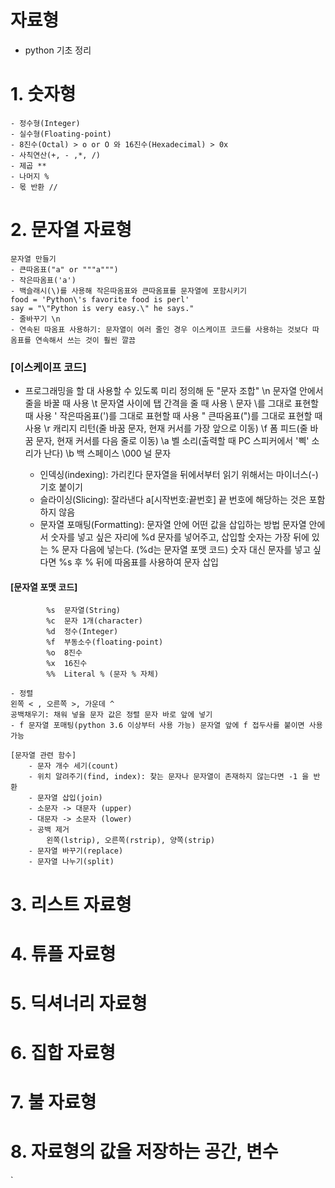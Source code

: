 자료형
===================
* python 기초 정리

# 1. 숫자형
    - 정수형(Integer)
    - 실수형(Floating-point)
    - 8진수(Octal) > o or O 와 16진수(Hexadecimal) > 0x
    - 사칙연산(+, - ,*, /)
    - 제곱 **
    - 나머지 %
    - 몫 반환 //
    
# 2. 문자열 자료형
    문자열 만들기
    - 큰따옴표("a" or """a""")
    - 작은따옴표('a')
    - 백슬래시(\)를 사용해 작은따옴표와 큰따옴표를 문자열에 포함시키기
    food = 'Python\'s favorite food is perl'
    say = "\"Python is very easy.\" he says."
    - 줄바꾸기 \n
    - 연속된 따옴표 사용하기: 문자열이 여러 줄인 경우 이스케이프 코드를 사용하는 것보다 따옴표를 연속해서 쓰는 것이 훨씬 깔끔
###        [이스케이프 코드]
- 프로그래밍을 할 대 사용할 수 있도록 미리 정의해 둔 "문자 조합"
    \n	문자열 안에서 줄을 바꿀 때 사용
    \t	문자열 사이에 탭 간격을 줄 때 사용
    \\	문자 \를 그대로 표현할 때 사용
    \'	작은따옴표(')를 그대로 표현할 때 사용
    \"	큰따옴표(")를 그대로 표현할 때 사용
    \r	캐리지 리턴(줄 바꿈 문자, 현재 커서를 가장 앞으로 이동)
    \f	폼 피드(줄 바꿈 문자, 현재 커서를 다음 줄로 이동)
    \a	벨 소리(출력할 때 PC 스피커에서 '삑' 소리가 난다)
    \b	백 스페이스
    \000	널 문자
    
    
    - 인덱싱(indexing): 가리킨다
        문자열을 뒤에서부터 읽기 위해서는 마이너스(-) 기호 붙이기
    - 슬라이싱(Slicing): 잘라낸다
        a[시작번호:끝번호] 끝 번호에 해당하는 것은 포함하지 않음
    - 문자열 포매팅(Formatting): 문자열 안에 어떤 값을 삽입하는 방법
        문자열 안에서 숫자를 넣고 싶은 자리에 %d 문자를 넣어주고, 삽입할 숫자는 가장 뒤에 있는 % 문자 다음에 넣는다. (%d는 문자열 포맷 코드)
        숫자 대신 문자를 넣고 싶다면 %s 후 % 뒤에 따옴표를 사용하여 문자 삽입 
####        [문자열 포맷 코드]
            %s	문자열(String)
            %c	문자 1개(character)
            %d	정수(Integer)
            %f	부동소수(floating-point)
            %o	8진수
            %x	16진수
            %%	Literal % (문자 % 자체)
            
    - 정렬
    왼쪽 < , 오른쪽 >, 가운데 ^ 
    공백채우기: 채워 넣을 문자 값은 정렬 문자 바로 앞에 넣기
    - f 문자열 포매팅(python 3.6 이상부터 사용 가능) 문자열 앞에 f 접두사를 붙이면 사용 가능
    
    [문자열 관련 함수]
        - 문자 개수 세기(count)
        - 위치 알려주기(find, index): 찾는 문자나 문자열이 존재하지 않는다면 -1 을 반환
        - 문자열 삽입(join)
        - 소문자 -> 대문자 (upper)
        - 대문자 -> 소문자 (lower)
        - 공백 제거
            왼쪽(lstrip), 오른쪽(rstrip), 양쪽(strip)
        - 문자열 바꾸기(replace)
        - 문자열 나누기(split)

    
# 3. 리스트 자료형
# 4. 튜플 자료형
# 5. 딕셔너리 자료형
# 6. 집합 자료형
# 7. 불 자료형
# 8. 자료형의 값을 저장하는 공간, 변수
`